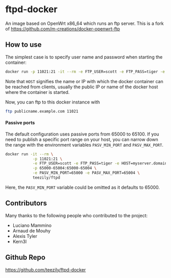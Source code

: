 ftpd-docker
===================

An image based on OpenWrt x86_64 which runs an ftp server.
This is a fork of https://github.com/m-creations/docker-openwrt-ftp

How to use
----------

The simplest case is to specify user name and password when starting
the container:

```bash
docker run -p 11021:21 -it --rm -e FTP_USER=scott -e FTP_PASS=tiger -e HOST=publicname.example.com teezily/ftpd
```

Note that ```HOST``` signifies the name or IP with which the docker
container can be reached from clients, usually the public IP or
name of the docker host where the container is started.

Now, you can ftp to this docker instance with

```bash
ftp publicname.example.com 11021
```

#### Passive ports

The default configuration uses passive ports from 65000 to 65100. If
you need to publish a specific port range on your host, you can narrow
down the range with the environment variables `PASV_MIN_PORT` and `PASV_MAX_PORT`.

```bash
docker run -it --rm \
            -p 11021:21 \
            -e FTP_USER=scott -e FTP_PASS=tiger -e HOST=myserver.domain.com \
            -p 65000-65004:65000-65004 \
            -e PASV_MIN_PORT=65000 -e PASV_MAX_PORT=65004 \
            teezily/ftpd
```

Here, the `PASV_MIN_PORT` variable could be omitted as it defaults to 65000.

Contributors
------------

Many thanks to the following people who contributed to the project:

- Luciano Mammino
- Arnaud de Mouhy
- Alexis Tyler
- Kern3l

Github Repo
-----------

https://github.com/teezily/ftpd-docker
